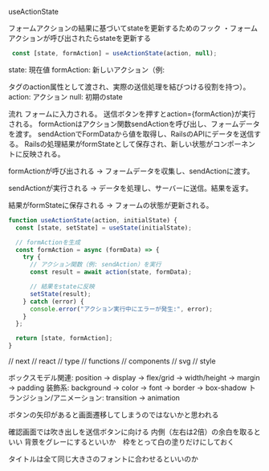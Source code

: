 
useActionState

フォームアクションの結果に基づいてstateを更新するためのフック
・フォームアクションが呼び出されたらstateを更新する

```jsx
 const [state, formAction] = useActionState(action, null);
 ```

 state: 現在値
 formAction: 新しいアクション（例: <form>タグのaction属性として渡され、実際の送信処理を結びつける役割を持つ）。
 action: アクション
 null: 初期のstate

流れ
フォームに入力される。
送信ボタンを押すとaction={formAction}が実行される。
formActionはアクション関数sendActionを呼び出し、フォームデータを渡す。
sendActionでFormDataから値を取得し、RailsのAPIにデータを送信する。
Railsの処理結果がformStateとして保存され、新しい状態がコンポーネントに反映される。

formActionが呼び出される
→ フォームデータを収集し、sendActionに渡す。

sendActionが実行される
→ データを処理し、サーバーに送信。結果を返す。

結果がformStateに保存される
→ フォームの状態が更新される。

```jsx 内部的な処理
function useActionState(action, initialState) {
  const [state, setState] = useState(initialState);

  // formActionを生成
  const formAction = async (formData) => {
    try {
      // アクション関数（例: sendAction）を実行
      const result = await action(state, formData);

      // 結果をstateに反映
      setState(result);
    } catch (error) {
      console.error("アクション実行中にエラーが発生:", error);
    }
  };

  return [state, formAction];
}
 ```
// next
// react
// type
// functions
// components
// svg
// style


 ボックスモデル関連: position → display → flex/grid → width/height → margin → padding
装飾系: background → color → font → border → box-shadow
トランジション/アニメーション: transition → animation


ボタンの矢印があると画面遷移してしまうのではないかと思われる


確認画面では吹き出しを送信ボタンに向ける
内側（左右は2倍）の余白を取るといい
背景をグレーにするといいか　枠をとって白の塗りだけにしておく

タイトルは全て同じ大きさのフォントに合わせるといいのか